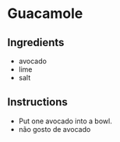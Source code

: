 # Guacamole
## Ingredients
* avocado
* lime
* salt
## Instructions
* Put one avocado into a bowl.
* não gosto de avocado
